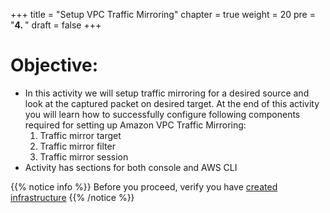 +++
title = "Setup VPC Traffic Mirroring"
chapter = true
weight = 20
pre = "<b>4. </b>"
draft = false
+++

# Objective:

* In this activity we will setup traffic mirroring for a desired source and look at the captured packet on desired target. At the end of this activity you will learn how to successfully configure following components required for setting up Amazon VPC Traffic Mirroring:
  1. Traffic mirror target
  2. Traffic mirror filter
  3. Traffic mirror session
* Activity has sections for both console and AWS CLI

{{% notice info %}}
Before you proceed, verify you have [created infrastructure](/010_prerequisites/createinfra)
{{% /notice %}}
